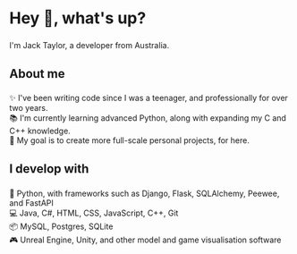 <h1 align="left">Hey 👋, what's up?</h1>

###

<p align="left">I'm Jack Taylor, a developer from Australia.</p>

###

<h2 align="left">About me</h2>

###

<p align="left">✨ I've been writing code since I was a teenager, and professionally for over two years.<br>📚 I'm currently learning advanced Python, along with expanding my C and C++ knowledge.<br>🎯 My goal is to create more full-scale personal projects, for here.</p>

###

<h2 align="left">I develop with</h2>

###

<p align="left">🐍 Python, with frameworks such as Django, Flask, SQLAlchemy, Peewee, and FastAPI<br>💻 Java, C#, HTML, CSS, JavaScript, C++, Git<br>📦 MySQL, Postgres, SQLite<br>🎮 Unreal Engine, Unity, and other model and game visualisation software</p>

